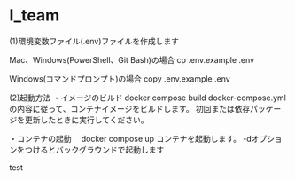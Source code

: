 # I_team

(1)環境変数ファイル(.env)ファイルを作成します

Mac、Windows(PowerShell、Git Bash)の場合
 cp .env.example .env

Windows(コマンドプロンプト)の場合
 copy .env.example .env

(2)起動方法
・イメージのビルド
  docker compose build
docker-compose.ymlの内容に従って、コンテナイメージをビルドします。
初回または依存パッケージを更新したときに実行してください。

・コンテナの起動
　docker compose up
コンテナを起動します。
-dオプションをつけるとバックグラウンドで起動します

test
